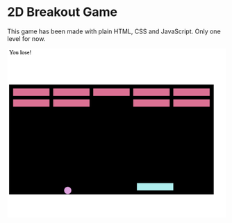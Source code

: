 # 2D Breakout Game

This game has been made with plain HTML, CSS and JavaScript. 
Only one level for now. 

![asset/Untitled.png](asset/Untitled.png)